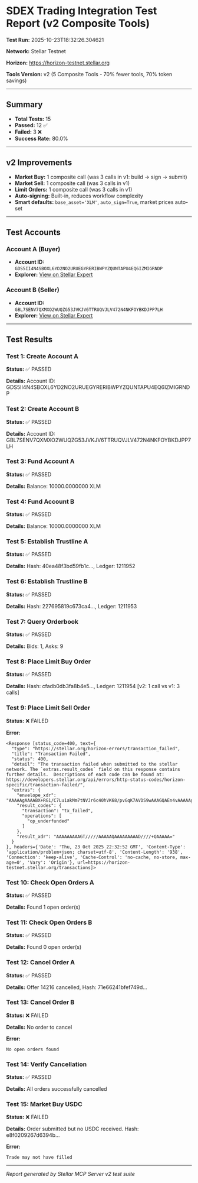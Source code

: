 # SDEX Trading Integration Test Report (v2 Composite Tools)

**Test Run:** 2025-10-23T18:32:26.304621

**Network:** Stellar Testnet

**Horizon:** https://horizon-testnet.stellar.org

**Tools Version:** v2 (5 Composite Tools - 70% fewer tools, 70% token savings)

---

## Summary

- **Total Tests:** 15
- **Passed:** 12 ✅
- **Failed:** 3 ❌
- **Success Rate:** 80.0%

---

## v2 Improvements

- **Market Buy:** 1 composite call (was 3 calls in v1: build → sign → submit)
- **Market Sell:** 1 composite call (was 3 calls in v1)
- **Limit Orders:** 1 composite call (was 3 calls in v1)
- **Auto-signing:** Built-in, reduces workflow complexity
- **Smart defaults:** `base_asset='XLM'`, `auto_sign=True`, market prices auto-set

---

## Test Accounts

### Account A (Buyer)
- **Account ID:** `GDS5II4N4SBOXL6YD2NO2URUEGYRERIBWPYZQUNTAPU4EQ6IZMIGRNDP`
- **Explorer:** [View on Stellar Expert](https://stellar.expert/explorer/testnet/account/GDS5II4N4SBOXL6YD2NO2URUEGYRERIBWPYZQUNTAPU4EQ6IZMIGRNDP)

### Account B (Seller)
- **Account ID:** `GBL7SENV7QXMXO2WUQZG53JVKJV6TTRUQVJLV472N4NKFOYBKDJPP7LH`
- **Explorer:** [View on Stellar Expert](https://stellar.expert/explorer/testnet/account/GBL7SENV7QXMXO2WUQZG53JVKJV6TTRUQVJLV472N4NKFOYBKDJPP7LH)

---

## Test Results

### Test 1: Create Account A

**Status:** ✅ PASSED

**Details:** Account ID: GDS5II4N4SBOXL6YD2NO2URUEGYRERIBWPYZQUNTAPU4EQ6IZMIGRNDP


### Test 2: Create Account B

**Status:** ✅ PASSED

**Details:** Account ID: GBL7SENV7QXMXO2WUQZG53JVKJV6TTRUQVJLV472N4NKFOYBKDJPP7LH


### Test 3: Fund Account A

**Status:** ✅ PASSED

**Details:** Balance: 10000.0000000 XLM


### Test 4: Fund Account B

**Status:** ✅ PASSED

**Details:** Balance: 10000.0000000 XLM


### Test 5: Establish Trustline A

**Status:** ✅ PASSED

**Details:** Hash: 40ea48f3bd59fb1c..., Ledger: 1211952


### Test 6: Establish Trustline B

**Status:** ✅ PASSED

**Details:** Hash: 227695819c673ca4..., Ledger: 1211953


### Test 7: Query Orderbook

**Status:** ✅ PASSED

**Details:** Bids: 1, Asks: 9


### Test 8: Place Limit Buy Order

**Status:** ✅ PASSED

**Details:** Hash: cfadb0db3fa8b4e5..., Ledger: 1211954 [v2: 1 call vs v1: 3 calls]


### Test 9: Place Limit Sell Order

**Status:** ❌ FAILED

**Error:**
```
<Response [status_code=400, text={
  "type": "https://stellar.org/horizon-errors/transaction_failed",
  "title": "Transaction Failed",
  "status": 400,
  "detail": "The transaction failed when submitted to the stellar network. The `extras.result_codes` field on this response contains further details.  Descriptions of each code can be found at: https://developers.stellar.org/api/errors/http-status-codes/horizon-specific/transaction-failed/",
  "extras": {
    "envelope_xdr": "AAAAAgAAAABX+RG1/C7Lu1akMm7tNVJr6c40hVK68/pvGqK7AVDS9wAAAGQAEn4vAAAAAgAAAAAAAAAAAAAAAQAAAAAAAAADAAAAAVVTREMAAAAAQj59BfLsr7/sGSshWj8b6WrtuNjnAlSr40E+AgfeVrIAAAAAAAAAADuaygAAAAACAAAAAQAAAAAAAAAAAAAAAAAAAAEBUNL3AAAAQMTlItfRHkVXpGsdEhKdR9ewoFOcureuvvyp3cIB24JBTNYAILXaO8mQq1yLV+rbWUDzXNEXoRCFPAKzZPgojQ4=",
    "result_codes": {
      "transaction": "tx_failed",
      "operations": [
        "op_underfunded"
      ]
    },
    "result_xdr": "AAAAAAAAAGT/////AAAAAQAAAAAAAAAD////+QAAAAA="
  }
}, headers={'Date': 'Thu, 23 Oct 2025 22:32:52 GMT', 'Content-Type': 'application/problem+json; charset=utf-8', 'Content-Length': '938', 'Connection': 'keep-alive', 'Cache-Control': 'no-cache, no-store, max-age=0', 'Vary': 'Origin'}, url=https://horizon-testnet.stellar.org/transactions]>
```


### Test 10: Check Open Orders A

**Status:** ✅ PASSED

**Details:** Found 1 open order(s)


### Test 11: Check Open Orders B

**Status:** ✅ PASSED

**Details:** Found 0 open order(s)


### Test 12: Cancel Order A

**Status:** ✅ PASSED

**Details:** Offer 14216 cancelled, Hash: 71e66241bfef749d...


### Test 13: Cancel Order B

**Status:** ❌ FAILED

**Details:** No order to cancel

**Error:**
```
No open orders found
```


### Test 14: Verify Cancellation

**Status:** ✅ PASSED

**Details:** All orders successfully cancelled


### Test 15: Market Buy USDC

**Status:** ❌ FAILED

**Details:** Order submitted but no USDC received. Hash: e8f0209267d6394b...

**Error:**
```
Trade may not have filled
```


---


*Report generated by Stellar MCP Server v2 test suite*